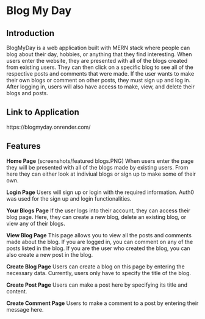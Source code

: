 # Blog My Day


<h2>Introduction</h2>
BlogMyDay is a web application built with MERN stack where people can blog about their day, hobbies, or anything that they find interesting. When users enter the website, they are presented with all of the blogs created from existing users. They can then click on a specific blog to see all of the respective posts and comments that were made. If the user wants to make their own blogs or comment on other posts, they must sign up and log in. After logging in, users will also have access to make, view, and delete their blogs and posts.


<h2>Link to Application</h2>
https://blogmyday.onrender.com/


Features
----
__Home Page__ 
(screenshots/featured blogs.PNG)
When users enter the page they will be presented with all of the blogs made by existing users. From here they can either look at indiviual blogs or sign up to make some of their own.

__Login Page__ 
Users will sign up or login with the required information. Auth0 was used for the sign up and login functionalities.

__Your Blogs Page__ 
If the user logs into their account, they can access their blog page. Here, they can create a new blog, delete an existing blog, or view any of their blogs.

__View Blog Page__ 
This page allows you to view all the posts and comments made about the blog. If you are logged in, you can comment on any of the posts listed in the blog. If you are the user who created the blog, you can also create a new post in the blog.

__Create Blog Page__ 
Users can create a blog on this page by entering the necessary data. Currently, users only have to specify the title of the blog.

__Create Post Page__ 
Users can make a post here by specifying its title and content.

__Create Comment Page__ 
Users to make a comment to a post by entering their message here.
